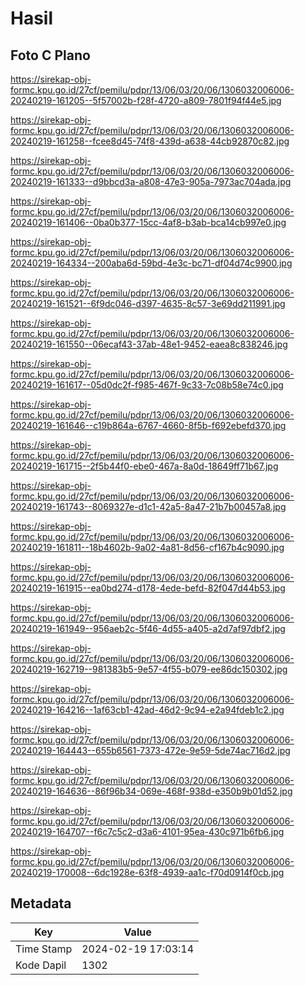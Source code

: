 # Hasil

## Foto C Plano

https://sirekap-obj-formc.kpu.go.id/27cf/pemilu/pdpr/13/06/03/20/06/1306032006006-20240219-161205--5f57002b-f28f-4720-a809-7801f94f44e5.jpg

https://sirekap-obj-formc.kpu.go.id/27cf/pemilu/pdpr/13/06/03/20/06/1306032006006-20240219-161258--fcee8d45-74f8-439d-a638-44cb92870c82.jpg

https://sirekap-obj-formc.kpu.go.id/27cf/pemilu/pdpr/13/06/03/20/06/1306032006006-20240219-161333--d9bbcd3a-a808-47e3-905a-7973ac704ada.jpg

https://sirekap-obj-formc.kpu.go.id/27cf/pemilu/pdpr/13/06/03/20/06/1306032006006-20240219-161406--0ba0b377-15cc-4af8-b3ab-bca14cb997e0.jpg

https://sirekap-obj-formc.kpu.go.id/27cf/pemilu/pdpr/13/06/03/20/06/1306032006006-20240219-164334--200aba6d-59bd-4e3c-bc71-df04d74c9900.jpg

https://sirekap-obj-formc.kpu.go.id/27cf/pemilu/pdpr/13/06/03/20/06/1306032006006-20240219-161521--6f9dc046-d397-4635-8c57-3e69dd211991.jpg

https://sirekap-obj-formc.kpu.go.id/27cf/pemilu/pdpr/13/06/03/20/06/1306032006006-20240219-161550--06ecaf43-37ab-48e1-9452-eaea8c838246.jpg

https://sirekap-obj-formc.kpu.go.id/27cf/pemilu/pdpr/13/06/03/20/06/1306032006006-20240219-161617--05d0dc2f-f985-467f-9c33-7c08b58e74c0.jpg

https://sirekap-obj-formc.kpu.go.id/27cf/pemilu/pdpr/13/06/03/20/06/1306032006006-20240219-161646--c19b864a-6767-4660-8f5b-f692ebefd370.jpg

https://sirekap-obj-formc.kpu.go.id/27cf/pemilu/pdpr/13/06/03/20/06/1306032006006-20240219-161715--2f5b44f0-ebe0-467a-8a0d-18649ff71b67.jpg

https://sirekap-obj-formc.kpu.go.id/27cf/pemilu/pdpr/13/06/03/20/06/1306032006006-20240219-161743--8069327e-d1c1-42a5-8a47-21b7b00457a8.jpg

https://sirekap-obj-formc.kpu.go.id/27cf/pemilu/pdpr/13/06/03/20/06/1306032006006-20240219-161811--18b4602b-9a02-4a81-8d56-cf167b4c9090.jpg

https://sirekap-obj-formc.kpu.go.id/27cf/pemilu/pdpr/13/06/03/20/06/1306032006006-20240219-161915--ea0bd274-d178-4ede-befd-82f047d44b53.jpg

https://sirekap-obj-formc.kpu.go.id/27cf/pemilu/pdpr/13/06/03/20/06/1306032006006-20240219-161949--956aeb2c-5f46-4d55-a405-a2d7af97dbf2.jpg

https://sirekap-obj-formc.kpu.go.id/27cf/pemilu/pdpr/13/06/03/20/06/1306032006006-20240219-162719--981383b5-9e57-4f55-b079-ee86dc150302.jpg

https://sirekap-obj-formc.kpu.go.id/27cf/pemilu/pdpr/13/06/03/20/06/1306032006006-20240219-164216--1af63cb1-42ad-46d2-9c94-e2a94fdeb1c2.jpg

https://sirekap-obj-formc.kpu.go.id/27cf/pemilu/pdpr/13/06/03/20/06/1306032006006-20240219-164443--655b6561-7373-472e-9e59-5de74ac716d2.jpg

https://sirekap-obj-formc.kpu.go.id/27cf/pemilu/pdpr/13/06/03/20/06/1306032006006-20240219-164636--86f96b34-069e-468f-938d-e350b9b01d52.jpg

https://sirekap-obj-formc.kpu.go.id/27cf/pemilu/pdpr/13/06/03/20/06/1306032006006-20240219-164707--f6c7c5c2-d3a6-4101-95ea-430c971b6fb6.jpg

https://sirekap-obj-formc.kpu.go.id/27cf/pemilu/pdpr/13/06/03/20/06/1306032006006-20240219-170008--6dc1928e-63f8-4939-aa1c-f70d0914f0cb.jpg


## Metadata

| Key        | Value               |
| ---------- | ------------------- |
| Time Stamp | 2024-02-19 17:03:14 |
| Kode Dapil | 1302                |




